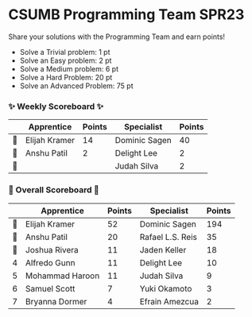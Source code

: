 # CSUMB Programming Team SPR23

Share your solutions with the Programming Team and earn points!

- Solve a Trivial problem: 1 pt
- Solve an Easy problem: 2 pt
- Solve a Medium problem: 6 pt
- Solve a Hard Problem: 20 pt
- Solve an Advanced Problem: 75 pt

### ✨ Weekly Scoreboard ✨
| |Apprentice|Points|Specialist|Points|
|-------|-------|-------|-------|-------|
|🥇|Elijah Kramer|14|Dominic Sagen|40|
|🥈|Anshu Patil|2|Delight Lee|2|
|🥉| | |Judah Silva|2|

### 🏁 Overall Scoreboard 🏁
| |Apprentice|Points|Specialist|Points|
|-------|-------|-------|-------|-------|
|🥇|Elijah Kramer|52|Dominic Sagen|194|
|🥈|Anshu Patil|20|Rafael L.S. Reis|35|
|🥉|Joshua Rivera|11|Jaden Keller|18|
|4|Alfredo Gunn|11|Delight Lee|10|
|5|Mohammad Haroon|11|Judah Silva|9|
|6|Samuel Scott|7|Yuki Okamoto|3|
|7|Bryanna Dormer|4|Efrain Amezcua|2|
